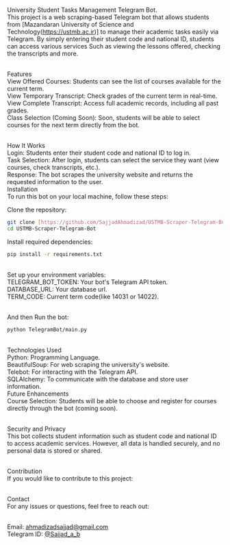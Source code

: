 University Student Tasks Management Telegram Bot.<br/>
This project is a web scraping-based Telegram bot that allows students from [Mazandaran University of Science and Technology(https://ustmb.ac.ir)] to manage their academic tasks easily via Telegram. By simply entering their student code and national ID, students can access various services Such as viewing the lessons offered, checking the transcripts and more.<br/><br/>

Features<br/>
View Offered Courses: Students can see the list of courses available for the current term.<br/>
View Temporary Transcript: Check grades of the current term in real-time.<br/>
View Complete Transcript: Access full academic records, including all past grades.<br/>
Class Selection (Coming Soon): Soon, students will be able to select courses for the next term directly from the bot.<br/><br/>

How It Works<br/>
Login: Students enter their student code and national ID to log in.<br/>
Task Selection: After login, students can select the service they want (view courses, check transcripts, etc.).<br/>
Response: The bot scrapes the university website and returns the requested information to the user.<br/>
Installation<br/>
To run this bot on your local machine, follow these steps:<br/>

Clone the repository:<br/>

```bash
git clone [https://github.com/SajjadAhmadizad/USTMB-Scraper-Telegram-Bot](https://github.com/SajjadAhmadizad/USTMB-Scraper-Telegram-Bot)
cd USTMB-Scraper-Telegram-Bot
```
Install required dependencies:<br/>
```bash
pip install -r requirements.txt
```
<br/>
Set up your environment variables:
<br/>
TELEGRAM_BOT_TOKEN: Your bot's Telegram API token.<br/>
DATABASE_URL: Your database url.<br/>
TERM_CODE: Current term code(like 14031 or 14022).<br/><br/>

And then Run the bot:<br/>
```bash
python TelegramBot/main.py
```
<br/>
Technologies Used<br/>
Python: Programming Language.<br/>
BeautifulSoup: For web scraping the university's website.<br/>
Telebot: For interacting with the Telegram API.<br/>
SQLAlchemy: To communicate with the database and store user information.<br/>
Future Enhancements<br/>
Course Selection: Students will be able to choose and register for courses directly through the bot (coming soon).<br/><br/>

Security and Privacy<br/>
This bot collects student information such as student code and national ID to access academic services. However, all data is handled securely, and no personal data is stored or shared.<br/><br/>

Contribution<br/>
If you would like to contribute to this project:<br/><br/>

Contact<br/>
For any issues or questions, feel free to reach out:<br/><br/>

Email: ahmadizadsajjad@gmail.com<br/>
Telegram ID: [@Sajjad_a_b](https://t.me/sajjad_a_b)<br/>
